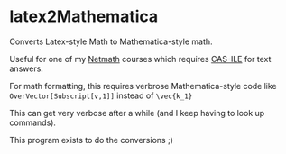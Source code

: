 latex2Mathematica
==================
Converts Latex-style Math to Mathematica-style math.

Useful for one of my [Netmath](https://netmath.illinois.edu/) courses which requires [CAS-ILE](https://netmath.illinois.edu/information/CAS-ILE) for text answers.

For math formatting, this requires verbrose Mathematica-style code like `OverVector[Subscript[v,1]]` instead of `\vec{k_1}`


This can get very verbose after a while (and I keep having to look up commands).

This program exists to do the conversions ;)
